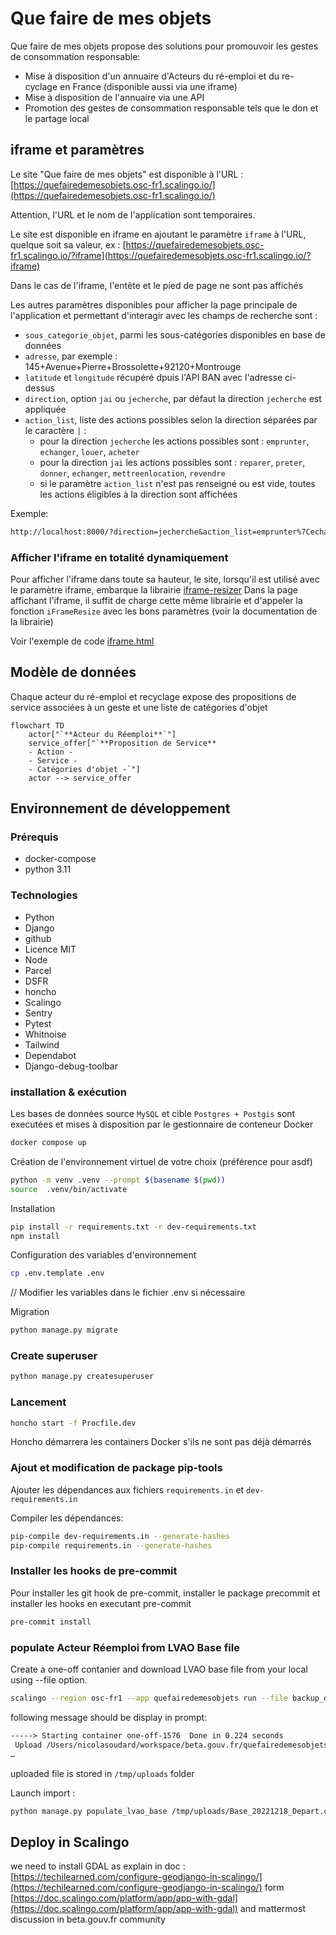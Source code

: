 # Que faire de mes objets

Que faire de mes objets propose des solutions pour promouvoir les gestes de consommation responsable:

- Mise à disposition d'un annuaire d'Acteurs du ré-emploi et du re-cyclage en France (disponible aussi via une iframe)
- Mise à disposition de l'annuaire via une API
- Promotion des gestes de consommation responsable tels que le don et le partage local

## iframe et paramètres

Le site "Que faire de mes objets" est disponible à l'URL : [https://quefairedemesobjets.osc-fr1.scalingo.io/](https://quefairedemesobjets.osc-fr1.scalingo.io/)

Attention, l'URL et le nom de l'application sont temporaires.

Le site est disponible en iframe en ajoutant le paramètre `iframe` à l'URL, quelque soit sa valeur, ex : [https://quefairedemesobjets.osc-fr1.scalingo.io/?iframe](https://quefairedemesobjets.osc-fr1.scalingo.io/?iframe)

Dans le cas de l'iframe, l'entête et le pied de page ne sont pas affichés

Les autres paramètres disponibles pour afficher la page principale de l'application et permettant d'interagir avec les champs de recherche sont :

- `sous_categorie_objet`, parmi les sous-catégories disponibles en base de données
- `adresse`, par exemple : 145+Avenue+Pierre+Brossolette+92120+Montrouge
- `latitude` et `longitude` récupéré dpuis l'API BAN avec l'adresse ci-dessus
- `direction`, option `jai` ou `jecherche`, par défaut la direction `jecherche` est appliquée
- `action_list`, liste des actions possibles selon la direction séparées par le caractère `|` :
  - pour la direction `jecherche` les actions possibles sont : `emprunter`, `echanger`, `louer`, `acheter`
  - pour la direction `jai` les actions possibles sont : `reparer`, `preter`, `donner`, `echanger`, `mettreenlocation`, `revendre`
  - si le paramètre `action_list` n'est pas renseigné ou est vide, toutes les actions éligibles à la direction sont affichées

Exemple:

```txt
http://localhost:8000/?direction=jecherche&action_list=emprunter%7Cechanger%7Clouer%7Cacheter+d%27occasion&sous_categorie_objet=&adresse=145+Avenue+Pierre+Brossolette+92120+Montrouge&latitude=48.815679&longitude=2.305116&overwritten_direction=jecherche

```

### Afficher l'iframe en totalité dynamiquement

Pour afficher l'iframe dans toute sa hauteur, le site, lorsqu'il est utilisé avec le paramètre iframe, embarque la librairie [iframe-resizer](https://github.com/davidjbradshaw/iframe-resizer)
Dans la page affichant l'iframe, il suffit de charge cette même librairie et d'appeler la fonction `iFrameResize` avec les bons paramètres (voir la documentation de la librairie)

Voir l'exemple de code [iframe.html](./iframe.html)

## Modèle de données

Chaque acteur du ré-emploi et recyclage expose des propositions de service associées à un geste et une liste de catégories d'objet

```mermaid
flowchart TD
    actor["`**Acteur du Réemploi**`"]
    service_offer["`**Proposition de Service**
    - Action -
    - Service -
    - Catégories d'objet -`"]
    actor --> service_offer
```

## Environnement de développement

### Prérequis

- docker-compose
- python 3.11

### Technologies

- Python
- Django
- github
- Licence MIT
- Node
- Parcel
- DSFR
- honcho
- Scalingo
- Sentry
- Pytest
- Whitnoise
- Tailwind
- Dependabot
- Django-debug-toolbar

### installation & exécution

Les bases de données source `MySQL` et cible `Postgres + Postgis` sont executées et mises à disposition par le gestionnaire de conteneur Docker

```sh
docker compose up
```

Création de l'environnement virtuel de votre choix (préférence pour asdf)

```sh
python -m venv .venv --prompt $(basename $(pwd))
source  .venv/bin/activate
```

Installation

```sh
pip install -r requirements.txt -r dev-requirements.txt
npm install
```

Configuration des variables d'environnement

```sh
cp .env.template .env
```

// Modifier les variables dans le fichier .env si nécessaire

Migration

```sh
python manage.py migrate
```

### Create superuser

```sh
python manage.py createsuperuser
```

### Lancement

```sh
honcho start -f Procfile.dev
```

Honcho démarrera les containers Docker s'ils ne sont pas déjà démarrés

### Ajout et modification de package pip-tools

Ajouter les dépendances aux fichiers `requirements.in` et `dev-requirements.in`

Compiler les dépendances:

```sh
pip-compile dev-requirements.in --generate-hashes
pip-compile requirements.in --generate-hashes
```

### Installer les hooks de pre-commit

Pour installer les git hook de pre-commit, installer le package precommit et installer les hooks en executant pre-commit

```sh
pre-commit install
```

### populate Acteur Réemploi from LVAO Base file

Create a one-off contanier and download LVAO base file from your local using --file option.

```sh
scalingo --region osc-fr1 --app quefairedemesobjets run --file backup_db.bak/Base_20221218_Depart.csv bash
```

following message should be display in prompt:

```txt
-----> Starting container one-off-1576  Done in 0.224 seconds
 Upload /Users/nicolasoudard/workspace/beta.gouv.fr/quefairedemesobjets/backup_db.bak/Base_20221218_Depart.csv to container.
…
```

uploaded file is stored in `/tmp/uploads` folder

Launch import :

```sh
python manage.py populate_lvao_base /tmp/uploads/Base_20221218_Depart.csv
```

## Deploy in Scalingo

we need to install GDAL as explain in doc : [https://techilearned.com/configure-geodjango-in-scalingo/](https://techilearned.com/configure-geodjango-in-scalingo/) form [https://doc.scalingo.com/platform/app/app-with-gdal](https://doc.scalingo.com/platform/app/app-with-gdal) and mattermost discussion in beta.gouv.fr community
